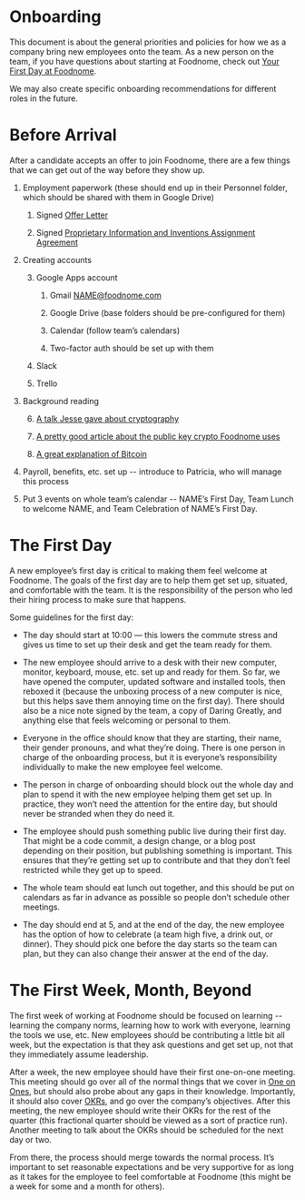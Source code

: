 # Onboarding

This document is about the general priorities and policies for how we as a company bring new employees onto the team. As a new person on the team, if you have questions about starting at Foodnome, check out [Your First Day at Foodnome](https://github.com/foodnome/handbook/blob/master/Onboarding%20Documents/Welcome%20to%20Josephine.md).

We may also create specific onboarding recommendations for different roles in the future.

# Before Arrival

After a candidate accepts an offer to join Foodnome, there are a few things that we can get out of the way before they show up.

1. Employment paperwork (these should end up in their Personnel folder, which should be shared with them in Google Drive)

   1. Signed [Offer Letter](https://github.com/foodnome/handbook/blob/master/Hiring%20Documents/Foodnome%20Offer%20Letter.md)

   2. Signed [Proprietary Information and Inventions Assignment Agreement](https://github.com/foodnome/handbook/blob/master/Hiring%20Documents/Employee%20Proprietary%20Information%20and%20Inventions%20Assignment%20Agreement.md)

2. Creating accounts

   3. Google Apps account

      1. Gmail [NAME@foodnome.com](mailto:NAME@foodnome.com)

      2. Google Drive (base folders should be pre-configured for them)

      3. Calendar (follow team’s calendars)

      4. Two-factor auth should be set up with them

   4. Slack

   5. Trello

3. Background reading

   6. [A talk Jesse gave about cryptography](http://wordpress.tv/2014/05/20/jesse-pollak-crypto-101-demystifying-the-cryptography-behind-wordpress/)

   7. [A pretty good article about the public key crypto Foodnome uses](https://medium.com/@vrypan/explaining-public-key-cryptography-to-non-geeks-f0994b3c2d5)

   8. [A great explanation of Bitcoin](http://priceonomics.com/post/47135650437/are-bitcoins-the-future)

4. Payroll, benefits, etc. set up -- introduce to Patricia, who will manage this process

5. Put 3 events on whole team’s calendar -- NAME’s First Day, Team Lunch to welcome NAME, and Team Celebration of NAME’s First Day.

# The First Day

A new employee’s first day is critical to making them feel welcome at Foodnome. The goals of the first day are to help them get set up, situated, and comfortable with the team. It is the responsibility of the person who led their hiring process to make sure that happens.

Some guidelines for the first day:

- The day should start at 10:00 — this lowers the commute stress and gives us time to set up their desk and get the team ready for them.

- The new employee should arrive to a desk with their new computer, monitor, keyboard, mouse, etc. set up and ready for them. So far, we have opened the computer, updated software and installed tools, then reboxed it (because the unboxing process of a new computer is nice, but this helps save them annoying time on the first day). There should also be a nice note signed by the team, a copy of Daring Greatly, and anything else that feels welcoming or personal to them.

- Everyone in the office should know that they are starting, their name, their gender pronouns, and what they’re doing. There is one person in charge of the onboarding process, but it is everyone’s responsibility individually to make the new employee feel welcome.

- The person in charge of onboarding should block out the whole day and plan to spend it with the new employee helping them get set up. In practice, they won’t need the attention for the entire day, but should never be stranded when they do need it.

- The employee should push something public live during their first day. That might be a code commit, a design change, or a blog post depending on their position, but publishing something is important. This ensures that they’re getting set up to contribute and that they don’t feel restricted while they get up to speed.

- The whole team should eat lunch out together, and this should be put on calendars as far in advance as possible so people don’t schedule other meetings.

- The day should end at 5, and at the end of the day, the new employee has the option of how to celebrate (a team high five, a drink out, or dinner). They should pick one before the day starts so the team can plan, but they can also change their answer at the end of the day.

# The First Week, Month, Beyond

The first week of working at Foodnome should be focused on learning -- learning the company norms, learning how to work with everyone, learning the tools we use, etc. New employees should be contributing a little bit all week, but the expectation is that they ask questions and get set up, not that they immediately assume leadership.

After a week, the new employee should have their first one-on-one meeting. This meeting should go over all of the normal things that we cover in [One on Ones](https://github.com/foodnome/handbook/blob/master/Onboarding%20Documents/One%20on%20Ones.md), but should also probe about any gaps in their knowledge. Importantly, it should also cover [OKRs](https://github.com/foodnome/handbook/blob/master/Onboarding%20Documents/Objectives%20and%20Key%20Results.md), and go over the company’s objectives. After this meeting, the new employee should write their OKRs for the rest of the quarter (this fractional quarter should be viewed as a sort of practice run). Another meeting to talk about the OKRs should be scheduled for the next day or two.

From there, the process should merge towards the normal process. It’s important to set reasonable expectations and be very supportive for as long as it takes for the employee to feel comfortable at Foodnome (this might be a week for some and a month for others).
